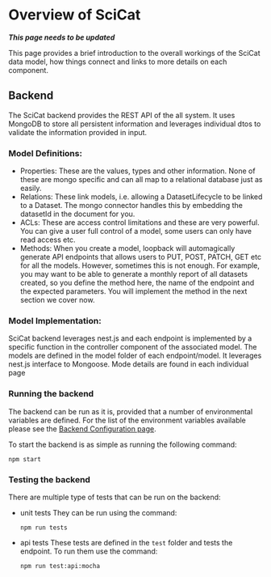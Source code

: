 # Overview of SciCat

___This page needs to be updated___

This page provides a brief introduction to the overall workings of the SciCat data model, how things connect and links to more details on each component.

## Backend

The SciCat backend provides the REST API of the all system. It uses MongoDB to store all persistent information and leverages individual dtos to validate the information provided in input.

### Model Definitions:

* Properties: These are the values, types and other information. None of these are mongo specific and can all map to a relational database just as easily.
* Relations: These link models, i.e. allowing a DatasetLifecycle to be linked to a Dataset. The mongo connector handles this by embedding the datasetId in the document for you.
* ACLs: These are access control limitations and these are very powerful. You can give a user full control of a model, some users can only have read access etc.
* Methods: When you create a model, loopback will automagically generate API endpoints that allows users to PUT, POST, PATCH, GET etc for all the models. However, sometimes this is not enough. For example, you may want to be able to generate a monthly report of all datasets created, so you define the method here, the name of the endpoint and the expected parameters. You will implement the method in the next section we cover now.

### Model Implementation:

SciCat backend leverages nest.js and each endpoint is implemented by a specific function in the controller component of the associated model.
The models are defined in the model folder of each endpoint/model.
It leverages nest.js interface to Mongoose.
Mode details are found in each individual page

### Running the backend

The backend can be run as it is, provided that a number of environmental variables are defined.
For the list of the environment variables available please see the [Backend Configuration page](Documentation/v4.x/backend/configuration.md).

To start the backend is as simple as running the following command:
```
npm start
```

### Testing the backend
There are multiple type of tests that can be run on the backend:
- unit tests
  They can be run using the command:
  ```
  npm run tests
  ```
- api tests
  These tests are defined in the `test` folder and tests the endpoint. 
  To run them use the command:
  ```
  npm run test:api:mocha
  ```

